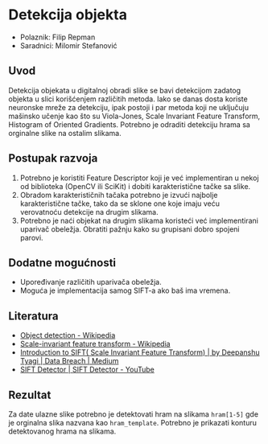 # Detekcija objekta

- Polaznik: Filip Repman
- Saradnici: Milomir Stefanović

## Uvod

Detekcija objekata u digitalnoj obradi slike se bavi detekcijom zadatog
objekta u slici korišćenjem različitih metoda. Iako se danas dosta
koriste neuronske mreže za detekciju, ipak postoji i par metoda koji ne
uključuju mašinsko učenje kao što su Viola-Jones, Scale Invariant
Feature Transform, Histogram of Oriented Gradients. Potrebno je odraditi
detekciju hrama sa orginalne slike na ostalim slikama.

## Postupak razvoja

1. Potrebno je koristiti Feature Descriptor koji je već implementiran u nekoj od biblioteka (OpenCV ili SciKit) i dobiti karakteristične tačke sa slike.
2. Obradom karakterističnih tačaka potrebno je izvući najbolje karakteristične tačke, tako da se sklone one koje imaju veću verovatnoću detekcije na drugim slikama.
3. Potrebno je naći objekat na drugim slikama koristeći već implementirani uparivač obeležja. Obratiti pažnju kako su grupisani dobro spojeni parovi.

## Dodatne mogućnosti

- Upoređivanje različitih uparivača obeležja.
- Moguća je implementacija samog SIFT-a ako baš ima vremena.

## Literatura

- [Object detection - Wikipedia](https://en.wikipedia.org/wiki/Object_detection)
- [Scale-invariant feature transform - Wikipedia](https://en.wikipedia.org/wiki/Scale-invariant_feature_transform)
- [Introduction to SIFT( Scale Invariant Feature Transform) \| by Deepanshu Tyagi \| Data Breach \| Medium](https://medium.com/data-breach/introduction-to-sift-scale-invariant-feature-transform-65d7f3a72d40)
- [SIFT Detector \| SIFT Detector - YouTube](https://www.youtube.com/watch?v=ram-jbLJjFg)

## Rezultat

Za date ulazne slike potrebno je detektovati hram na slikama
`hram[1-5]` gde je orginalna slika nazvana kao `hram_template`.
Potrebno je prikazati konturu detektovanog hrama na slikama.
